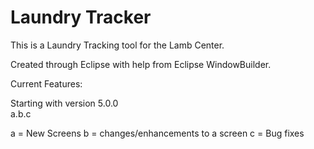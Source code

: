 # Laundry Tracker
This is a Laundry Tracking tool for the Lamb Center.

Created through Eclipse with help from Eclipse WindowBuilder.

Current Features:
  
  
Starting with version 5.0.0  
a.b.c

a = New Screens
b = changes/enhancements to a screen
c = Bug fixes
